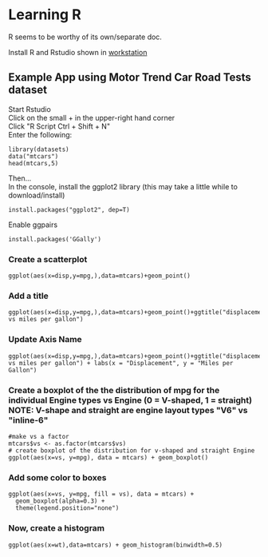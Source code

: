 # Learning R


R seems to be worthy of its own/separate doc.  

Install R and Rstudio shown in [workstation](./workstation_tips.md)

## Example App using Motor Trend Car Road Tests dataset

Start Rstudio  
Click on the small + in the upper-right hand corner  
Click "R Script   Ctrl + Shift + N"  
Enter the following:
```
library(datasets)
data("mtcars")
head(mtcars,5)
```

Then...  
In the console, install the ggplot2 library (this may take a little while to download/install)
```
install.packages("ggplot2", dep=T)
```

Enable ggpairs
```
install.packages('GGally')
```

### Create a scatterplot
```
ggplot(aes(x=disp,y=mpg,),data=mtcars)+geom_point()
```

### Add a title
```
ggplot(aes(x=disp,y=mpg,),data=mtcars)+geom_point()+ggtitle("displacement vs miles per gallon")
```
 
### Update Axis Name 
```
ggplot(aes(x=disp,y=mpg,),data=mtcars)+geom_point()+ggtitle("displacement vs miles per gallon") + labs(x = "Displacement", y = "Miles per Gallon")
```

### Create a boxplot of the the distribution of mpg for the individual Engine types vs Engine (0 = V-shaped, 1 = straight) NOTE: V-shape and straight are engine layout types "V6" vs "inline-6"
```
#make vs a factor
mtcars$vs <- as.factor(mtcars$vs)
# create boxplot of the distribution for v-shaped and straight Engine
ggplot(aes(x=vs, y=mpg), data = mtcars) + geom_boxplot()
```

### Add some color to boxes
```
ggplot(aes(x=vs, y=mpg, fill = vs), data = mtcars) + 
  geom_boxplot(alpha=0.3) +
  theme(legend.position="none")
```

### Now, create a histogram
```
ggplot(aes(x=wt),data=mtcars) + geom_histogram(binwidth=0.5)
```
